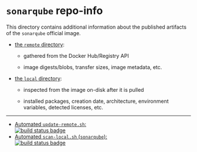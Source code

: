 # `sonarqube` repo-info

This directory contains additional information about the published artifacts of the `sonarqube` official image.

-	[the `remote` directory](remote/):

	-	gathered from the Docker Hub/Registry API

	-	image digests/blobs, transfer sizes, image metadata, etc.

-	[the `local` directory](local/):

	-	inspected from the image on-disk after it is pulled

	-	installed packages, creation date, architecture, environment variables, detected licenses, etc.

---

-	[Automated `update-remote.sh`:  
	![build status badge](https://doi-janky.infosiftr.net/job/repo-info/job/remote/badge/icon)](https://doi-janky.infosiftr.net/job/repo-info/job/remote/)
-	[Automated `scan-local.sh` (`sonarqube`):  
	![build status badge](https://doi-janky.infosiftr.net/job/repo-info/job/local/job/sonarqube/badge/icon)](https://doi-janky.infosiftr.net/job/repo-info/job/local/job/sonarqube)
